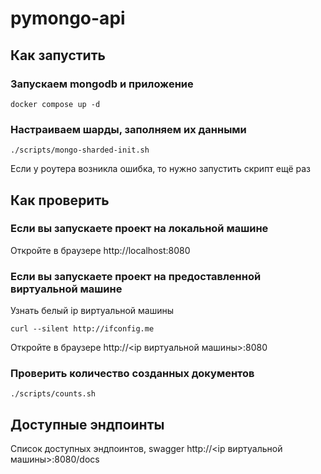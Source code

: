 # pymongo-api

## Как запустить

### Запускаем mongodb и приложение

```shell
docker compose up -d
```

### Настраиваем шарды, заполняем их данными

```shell
./scripts/mongo-sharded-init.sh
```
Если у роутера возникла ошибка, то нужно запустить скрипт ещё раз

## Как проверить

### Если вы запускаете проект на локальной машине

Откройте в браузере http://localhost:8080

### Если вы запускаете проект на предоставленной виртуальной машине

Узнать белый ip виртуальной машины

```shell
curl --silent http://ifconfig.me
```

Откройте в браузере http://<ip виртуальной машины>:8080

### Проверить количество созданных документов

```shell
./scripts/counts.sh
```

## Доступные эндпоинты

Список доступных эндпоинтов, swagger http://<ip виртуальной машины>:8080/docs